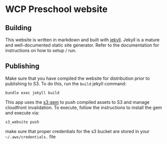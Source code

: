WCP Preschool website
=====================

## Building

This website is written in markdown and built with [jekyll](https://jekyllrb.com/).  Jekyll is a mature and
well-documented static site generator.  Refer to the documentation for instructions on how to setup / run.

## Publishing

Make sure that you have compiled the website for distribution prior to publishing to S3.  To do this, run the `build`
jekyll command:

`bundle exec jekyll build`

This app uses the [s3 gem](https://github.com/laurilehmijoki/s3_website) to push compiled assets to S3 and manage
cloudfront invalidation.  To execute, follow the instructions to install the gem and execute via:

```
s3_website push
```

make sure that proper credentials for the s3 bucket are stored in your `~/.aws/credentials.` file
